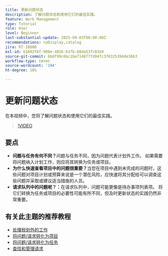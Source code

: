 ```yaml
---
title: 更新问题状态
description: 了解问题状态和使用它们的最佳实践。
feature: Work Management
type: Tutorial
role: User
level: Beginner
last-substantial-update: 2025-09-03T00:00:00Z
recommendations: noDisplay,catalog
jira: KT-18800
exl-id: 61602f6f-900e-402b-b1fb-88da53fc81b9
source-git-commit: bbdf99c6bc1be714077fd94fc3f8325394de36b3
workflow-type: tm+mt
source-wordcount: '194'
ht-degree: 18%

---
```


# 更新问题状态

在本视频中，您将了解问题状态和使用它们的最佳实践。

>[!VIDEO](https://video.tv.adobe.com/v/3472975/?quality=12&learn=on&enablevpops=1&captions=chi_hans)

## 要点

* **问题与任务有何不同？**&#x200B;问题与任务不同，因为问题代表计划外工作。 如果需要将问题纳入计划工作，则应将其转换为任务或项目。
* **为什么快速查看项目中的问题很重要？**&#x200B;当您在项目中遇到未完成的问题时，这些问题对项目计划或预算来说是一个潜在风险，应快速将其分配给可以调查这些问题并采取或建议适当措施的人员。
* **请求队列中的问题呢？：**&#x200B;在请求队列中，问题可能更像是待办事项列表项。 将它们转换为任务或项目的必要性可能有所不同，但及时更新状态的实践仍然非常重要。


## 有关此主题的推荐教程

* [处理规划外的工作](/help/manage-work/issues-requests/handle-unplanned-work.md)
* [将问题/请求转化为项目](/help/manage-work/issues-requests/create-a-project-from-a-request.md)
* [将问题/请求转化为任务](/help/manage-work/issues-requests/convert-issues-to-other-work-items.md)
* [查找和管理请求](/help/manage-work/issues-requests/find-requests.md)

